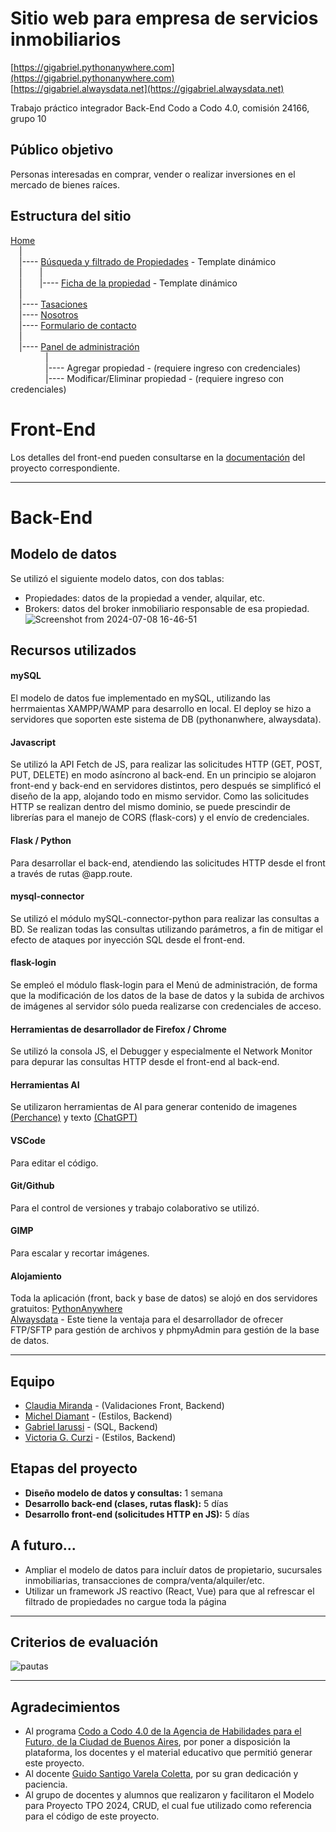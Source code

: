 # Sitio web para empresa de servicios inmobiliarios  
[https://gigabriel.pythonanywhere.com](https://gigabriel.pythonanywhere.com)  
[https://gigabriel.alwaysdata.net](https://gigabriel.alwaysdata.net)  

Trabajo práctico integrador Back-End
Codo a Codo 4.0, comisión 24166, grupo 10  

## Público objetivo
Personas interesadas en comprar, vender o realizar inversiones en el mercado de bienes raíces.

## Estructura del sitio
[Home](https://gigabriel.pythonanywhere.com/)  
&emsp;|  
&emsp;|---- [Búsqueda y filtrado de Propiedades](https://gigabriel.pythonanywhere.com/buscar) - Template dinámico  
&emsp;|&emsp;&emsp;|  
&emsp;|&emsp;&emsp;|---- [Ficha de la propiedad](https://gigabriel.pythonanywhere.com/buscar/3) - Template dinámico  
&emsp;|  
&emsp;|---- [Tasaciones](https://gigabriel.pythonanywhere.com/static/tasaciones.html)  
&emsp;|---- [Nosotros](https://gigabriel.pythonanywhere.com/static/nosotros.html)  
&emsp;|---- [Formulario de contacto](https://gigabriel.pythonanywhere.com/static/contacto.html)  
&emsp;|  
&emsp;|---- [Panel de administración](https://gigabriel.pythonanywhere.com/menu)  
&emsp;&emsp;&emsp;&emsp;|  
&emsp;&emsp;&emsp;&emsp;|---- Agregar propiedad - (requiere ingreso con credenciales)  
&emsp;&emsp;&emsp;&emsp;|---- Modificar/Eliminar propiedad - (requiere ingreso con credenciales)  

# Front-End
Los detalles del front-end pueden consultarse en la [documentación](https://github.com/GI-gabriel/cac-24166-grupo-10-frontend/blob/main/README.md) del proyecto correspondiente.

---

# Back-End

## Modelo de datos
Se utilizó el siguiente modelo datos, con dos tablas:
- Propiedades: datos de la propiedad a vender, alquilar, etc.
- Brokers: datos del broker inmobiliario responsable de esa propiedad.
![Screenshot from 2024-07-08 16-46-51](https://github.com/GI-gabriel/cac-24166-grupo-10-backend/assets/161953323/8b70ca97-5084-44be-a755-8ce56a1eda05)

## Recursos utilizados
#### mySQL
El modelo de datos fue implementado en mySQL, utilizando las herrmaientas XAMPP/WAMP para desarrollo en local.
El deploy se hizo a servidores que soporten este sistema de DB (pythonanwhere, alwaysdata).

#### Javascript
Se utilizó la API Fetch de JS, para realizar las solicitudes HTTP (GET, POST, PUT, DELETE) en modo asíncrono al back-end.
En un principio se alojaron front-end y back-end en servidores distintos, pero después se simplificó el diseño de la app, alojando todo en mismo servidor. Como las solicitudes HTTP se realizan dentro del mismo dominio, se puede prescindir de librerías para el manejo de CORS (flask-cors) y el envío de credenciales.

#### Flask / Python
Para desarrollar el back-end, atendiendo las solicitudes HTTP desde el front a través de rutas @app.route.

#### mysql-connector
Se utilizó el módulo mySQL-connector-python para realizar las consultas a BD. Se realizan todas las consultas utilizando parámetros, a fin de mitigar el efecto de ataques por inyección SQL desde el front-end.

#### flask-login
Se empleó el módulo flask-login para el Menú de administración, de forma que la modificación de los datos de la base de datos y la subida de archivos de imágenes al servidor sólo pueda realizarse con credenciales de acceso.

#### Herramientas de desarrollador de Firefox / Chrome
Se utilizó la consola JS, el Debugger y especialmente el Network Monitor para depurar las consultas HTTP desde el front-end al back-end.

#### Herramientas AI
Se utilizaron herramientas de AI para generar contenido de imagenes [(Perchance)](https://perchance.org/ai-text-to-image-generator) y texto [(ChatGPT)](https://chatgpt.com)

#### VSCode
Para editar el código.

#### Git/Github
Para el control de versiones y trabajo colaborativo se utilizó.

#### GIMP
Para escalar y recortar imágenes.

#### Alojamiento
Toda la aplicación (front, back y base de datos) se alojó en dos servidores gratuitos:
[PythonAnywhere](https://www.pythonanywhere.com/)  
[Alwaysdata](https://www.alwaysdata.com) - Este tiene la ventaja para el desarrollador de ofrecer FTP/SFTP para gestión de archivos y phpmyAdmin para gestión de la base de datos.

---

## Equipo
- [Claudia Miranda](https://github.com/claumiranda) - (Validaciones Front, Backend)
- [Michel Diamant](https://github.com/mikeowl) - (Estilos, Backend)
- [Gabriel Iarussi](https://github.com/GI-gabriel) - (SQL, Backend)
- [Victoria G. Curzi](https://github.com/vixcurzi) - (Estilos, Backend)

## Etapas del proyecto
- **Diseño modelo de datos y consultas:** 1 semana
- **Desarrollo back-end (clases, rutas flask):** 5 días
- **Desarrollo front-end (solicitudes HTTP en JS):** 5 días

## A futuro...
- Ampliar el modelo de datos para incluír datos de propietario, sucursales inmobiliarias, transacciones de compra/venta/alquiler/etc.
- Utilizar un framework JS reactivo (React, Vue) para que al refrescar el filtrado de propiedades no cargue toda la página

---

## Criterios de evaluación
![pautas](https://github.com/GI-gabriel/cac-24166-grupo-10-be/assets/161953323/4cd66354-065d-417f-b36b-1a648712c8f4)

---

## Agradecimientos
- Al programa [Codo a Codo 4.0 de la Agencia de Habilidades para el Futuro, de la Ciudad de Buenos Aires](https://agenciadeaprendizaje.bue.edu.ar/), por poner a disposición la plataforma, los docentes y el material educativo que permitió generar este proyecto.
- Al docente [Guido Santigo Varela Coletta](https://www.linkedin.com/in/guidovarelacoletta/), por su gran dedicación y paciencia.
- Al grupo de docentes y alumnos que realizaron y facilitaron el Modelo para Proyecto TPO 2024, CRUD, el cual fue utilizado como referencia para el código de este proyecto.

